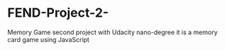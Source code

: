 # FEND-Project-2-
Memory Game second project with Udacity nano-degree it is a memory card game using JavaScript 
